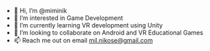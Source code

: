 - 👋 Hi, I’m @miminik
- 👀 I’m interested in Game Development
- 🌱 I’m currently learning VR development using Unity
- 💞️ I’m looking to collaborate on Android and VR Educational Games
- 📫 Reach me out on email mil.nikose@gmail.com

<!---
miminik/miminik is a ✨ special ✨ repository because its `README.md` (this file) appears on your GitHub profile.
You can click the Preview link to take a look at your changes.
--->
